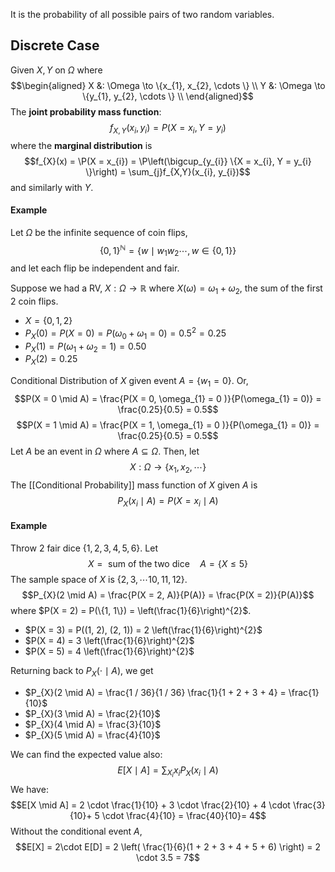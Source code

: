 It is the probability of all possible pairs of two random variables. 

## Discrete Case
Given $X, Y$ on $\Omega$ where 
$$\begin{aligned}
X &: \Omega \to \{x_{1}, x_{2}, \cdots \} \\
Y &: \Omega \to \{y_{1}, y_{2}, \cdots \} \\
\end{aligned}$$
The **joint probability mass function**:
$$f_{X,Y}(x_{i},y_{i}) = P(X = x_{i}, Y = y_{i})$$
where the **marginal distribution** is
$$f_{X}(x) = \P(X = x_{i}) = \P\left(\bigcup_{y_{i}} \{X = x_{i}, Y = y_{i} \}\right) = \sum_{j}f_{X,Y}(x_{i}, y_{i})$$
and similarly with $Y$.


#### Example
Let $\Omega$ be the infinite sequence of coin flips, 
$$\{0,1\}^{\mathbb{N}} = \{w \mid w_{1}w_{2}\cdots , w \in \{0, 1\}\}$$
and let each flip be independent and fair.

Suppose we had a RV, $X : \Omega \to \mathbb{R}$ where $X(\omega) = \omega_{1}+ \omega_{2}$, the sum of the first $2$ coin flips. 
- $X = \{0, 1, 2\}$ 
- $P_{X}(0) = P(X = 0) = P(\omega_{0} + \omega_{1} = 0) = 0.5^{2}= 0.25$ 
- $P_{X}(1) = P(\omega_{1} + \omega_{2} = 1 ) = 0.50$
- $P_{X}(2) = 0.25$ 

Conditional Distribution of $X$ given event $A = \{w_{1} = 0\}$. Or, 
$$P(X = 0 \mid A) = \frac{P(X = 0, \omega_{1} = 0 )}{P(\omega_{1} = 0)} = \frac{0.25}{0.5} = 0.5$$
$$P(X = 1 \mid A) = \frac{P(X = 1, \omega_{1} = 0 )}{P(\omega_{1} = 0)} = \frac{0.25}{0.5} = 0.5$$
Let $A$ be an event in $\Omega$ where $A \subseteq \Omega$. Then, let
$$X : \Omega \to \{x_{1}, x_{2}, \cdots \}$$
The [[Conditional Probability]] mass function of $X$ given $A$ is 
$$P_{X}(x_{i} \mid A) = P(X = x_{i} \mid A)$$


#### Example 
Throw $2$ fair dice $\{1, 2,3,4,5,6\}$. Let 
$$X = \text{ sum of the two dice} \quad A =\{X \leq 5\}$$
The sample space of $X$ is $\{2, 3, \cdots 10, 11, 12\}$. 
$$P_{X}(2 \mid A) = \frac{P(X = 2, A)}{P(A)} = \frac{P(X = 2)}{P(A)}$$
where $P(X = 2) = P(\{1, 1\}) = \left(\frac{1}{6}\right)^{2}$. 
- $P(X = 3) = P((1, 2), (2, 1)) = 2 \left(\frac{1}{6}\right)^{2}$ 
- $P(X = 4) = 3 \left(\frac{1}{6}\right)^{2}$
- $P(X = 5) = 4 \left(\frac{1}{6}\right)^{2}$

Returning back to $P_{X}(\cdot \mid A)$, we get
- $P_{X}(2 \mid A) = \frac{1 / 36}{1 / 36} \frac{1}{1 + 2 + 3 + 4} = \frac{1}{10}$ 
- $P_{X}(3 \mid A) = \frac{2}{10}$
- $P_{X}(4 \mid A) = \frac{3}{10}$
- $P_{X}(5 \mid A) = \frac{4}{10}$

We can find the expected value also:
$$E[X \mid A] = \sum_{X_{i}}x_{i}P_{X}(x_{i}\mid A)$$
We have:
$$E[X \mid A] = 2 \cdot \frac{1}{10} + 3 \cdot \frac{2}{10} + 4 \cdot \frac{3}{10}+ 5 \cdot \frac{4}{10} = \frac{40}{10}= 4$$
Without the conditional event $A$, 
$$E[X] = 2\cdot E[D] = 2 \left( \frac{1}{6}(1 + 2 + 3 + 4 + 5 + 6) \right) = 2 \cdot 3.5 = 7$$ 

